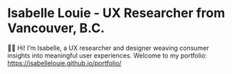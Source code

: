 # Isabelle Louie - UX Researcher from Vancouver, B.C.

👋🏻 Hi! I’m Isabelle, a UX researcher and designer weaving consumer insights into meaningful
user experiences. Welcome to my portfolio: https://isabellelouie.github.io/portfolio/ 
